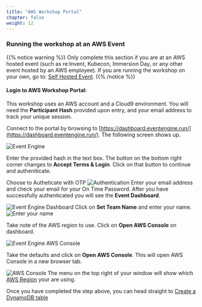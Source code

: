 ```yaml
---
title: "AWS Workshop Portal"
chapter: false
weight: 12
---
```


### Running the workshop at an AWS Event

{{% notice warning %}}
Only complete this section if you are at an AWS hosted event (such as re:Invent,
Kubecon, Immersion Day, or any other event hosted by an AWS employee). If you are running the workshop on your own, go to:
[Self Hosted Event](../self_hosted/).
{{% /notice %}}

#### Login to AWS Workshop Portal:

This workshop uses an AWS account and a Cloud9 environment. You will need the **Participant Hash** provided upon entry, and your email address to track your unique session.

Connect to the portal by browsing to [https://dashboard.eventengine.run/](https://dashboard.eventengine.run/). The following screen shows up.



![Event Engine](/images/event-engine-initial-screen.png)

Enter the provided hash in the text box. The button on the bottom right corner changes to **Accept Terms & Login**. Click on that button to continue and autheniticate.

Choose to Autheticate with OTP
![Authentication](/images/sign-in-otp.png)
Enter your email address and check your email for your On Time Password.
After you have successfully authenticated you will see the **Event Dashboard**.

![Event Engine Dashboard](/images/event-dashboard.png)
Click on **Set Team Name** and enter your name.
![Enter your name](/images/set-team-name.png)


Take note of the AWS region to use.
Click on **Open AWS Console** on dashboard.

![Event Engine AWS Console](/images/open-console.png)

Take the defaults and click on **Open AWS Console**. This will open AWS Console in a new browser tab.

![AWS Console](/images/console.png)
The menu on the top right of your window will show which [AWS Region](https://docs.aws.amazon.com/general/latest/gr/rande.html#regional-endpoints) your are using. 

Once you have completed the step above, you can head straight to [Create a DynamoDB table](/020_createadynamodbtable/)